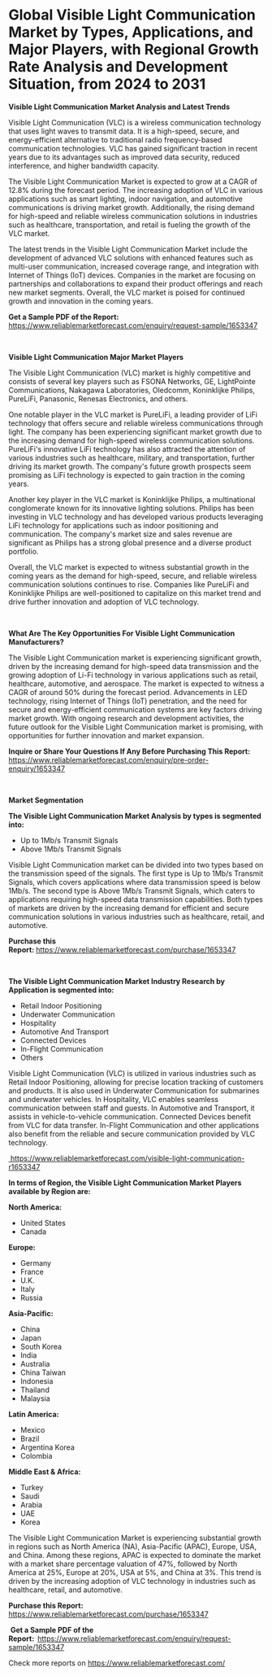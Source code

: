 <p><h1>Global Visible Light Communication Market by Types, Applications, and Major Players, with Regional Growth Rate Analysis and Development Situation, from 2024 to 2031</h1></p><p><strong>Visible Light Communication Market Analysis and Latest Trends</strong></p>
<p><p>Visible Light Communication (VLC) is a wireless communication technology that uses light waves to transmit data. It is a high-speed, secure, and energy-efficient alternative to traditional radio frequency-based communication technologies. VLC has gained significant traction in recent years due to its advantages such as improved data security, reduced interference, and higher bandwidth capacity.</p><p>The Visible Light Communication Market is expected to grow at a CAGR of 12.8% during the forecast period. The increasing adoption of VLC in various applications such as smart lighting, indoor navigation, and automotive communications is driving market growth. Additionally, the rising demand for high-speed and reliable wireless communication solutions in industries such as healthcare, transportation, and retail is fueling the growth of the VLC market.</p><p>The latest trends in the Visible Light Communication Market include the development of advanced VLC solutions with enhanced features such as multi-user communication, increased coverage range, and integration with Internet of Things (IoT) devices. Companies in the market are focusing on partnerships and collaborations to expand their product offerings and reach new market segments. Overall, the VLC market is poised for continued growth and innovation in the coming years.</p></p>
<p><strong>Get a Sample PDF of the Report:&nbsp;</strong> <a href="https://www.reliablemarketforecast.com/enquiry/request-sample/1653347">https://www.reliablemarketforecast.com/enquiry/request-sample/1653347</a></p>
<p>&nbsp;</p>
<p><strong>Visible Light Communication Major Market Players</strong></p>
<p><p>The Visible Light Communication (VLC) market is highly competitive and consists of several key players such as FSONA Networks, GE, LightPointe Communications, Nakagawa Laboratories, Oledcomm, Koninklijke Philips, PureLiFi, Panasonic, Renesas Electronics, and others.</p><p>One notable player in the VLC market is PureLiFi, a leading provider of LiFi technology that offers secure and reliable wireless communications through light. The company has been experiencing significant market growth due to the increasing demand for high-speed wireless communication solutions. PureLiFi's innovative LiFi technology has also attracted the attention of various industries such as healthcare, military, and transportation, further driving its market growth. The company's future growth prospects seem promising as LiFi technology is expected to gain traction in the coming years.</p><p>Another key player in the VLC market is Koninklijke Philips, a multinational conglomerate known for its innovative lighting solutions. Philips has been investing in VLC technology and has developed various products leveraging LiFi technology for applications such as indoor positioning and communication. The company's market size and sales revenue are significant as Philips has a strong global presence and a diverse product portfolio.</p><p>Overall, the VLC market is expected to witness substantial growth in the coming years as the demand for high-speed, secure, and reliable wireless communication solutions continues to rise. Companies like PureLiFi and Koninklijke Philips are well-positioned to capitalize on this market trend and drive further innovation and adoption of VLC technology.</p></p>
<p>&nbsp;</p>
<p><strong>What Are The Key Opportunities For Visible Light Communication Manufacturers?</strong></p>
<p><p>The Visible Light Communication market is experiencing significant growth, driven by the increasing demand for high-speed data transmission and the growing adoption of Li-Fi technology in various applications such as retail, healthcare, automotive, and aerospace. The market is expected to witness a CAGR of around 50% during the forecast period. Advancements in LED technology, rising Internet of Things (IoT) penetration, and the need for secure and energy-efficient communication systems are key factors driving market growth. With ongoing research and development activities, the future outlook for the Visible Light Communication market is promising, with opportunities for further innovation and market expansion.</p></p>
<p><strong>Inquire or Share Your Questions If Any Before Purchasing This Report:</strong> <a href="https://www.reliablemarketforecast.com/enquiry/pre-order-enquiry/1653347">https://www.reliablemarketforecast.com/enquiry/pre-order-enquiry/1653347</a></p>
<p>&nbsp;</p>
<p><strong>Market Segmentation</strong></p>
<p><strong>The Visible Light Communication Market Analysis by types is segmented into:</strong></p>
<p><ul><li>Up to 1Mb/s Transmit Signals</li><li>Above 1Mb/s Transmit Signals</li></ul></p>
<p><p>Visible Light Communication market can be divided into two types based on the transmission speed of the signals. The first type is Up to 1Mb/s Transmit Signals, which covers applications where data transmission speed is below 1Mb/s. The second type is Above 1Mb/s Transmit Signals, which caters to applications requiring high-speed data transmission capabilities. Both types of markets are driven by the increasing demand for efficient and secure communication solutions in various industries such as healthcare, retail, and automotive.</p></p>
<p><strong>Purchase this Report:&nbsp;</strong><a href="https://www.reliablemarketforecast.com/purchase/1653347">https://www.reliablemarketforecast.com/purchase/1653347</a></p>
<p>&nbsp;</p>
<p><strong>The Visible Light Communication Market Industry Research by Application is segmented into:</strong></p>
<p><ul><li>Retail Indoor Positioning</li><li>Underwater Communication</li><li>Hospitality</li><li>Automotive And Transport</li><li>Connected Devices</li><li>In-Flight Communication</li><li>Others</li></ul></p>
<p><p>Visible Light Communication (VLC) is utilized in various industries such as Retail Indoor Positioning, allowing for precise location tracking of customers and products. It is also used in Underwater Communication for submarines and underwater vehicles. In Hospitality, VLC enables seamless communication between staff and guests. In Automotive and Transport, it assists in vehicle-to-vehicle communication. Connected Devices benefit from VLC for data transfer. In-Flight Communication and other applications also benefit from the reliable and secure communication provided by VLC technology.</p></p>
<p><a href="https://www.reliablemarketforecast.com/visible-light-communication-r1653347">&nbsp;https://www.reliablemarketforecast.com/visible-light-communication-r1653347</a></p>
<p><strong>In terms of Region, the Visible Light Communication Market Players available by Region are:</strong></p>
<p>
    <p> <strong> North America: </strong>
        <ul>
            <li>United States</li>
            <li>Canada</li>
        </ul>
        </p> 
    <p> <strong> Europe: </strong>
        <ul>
            <li>Germany</li>
            <li>France</li>
            <li>U.K.</li>
            <li>Italy</li>
            <li>Russia</li>
        </ul>
        </p> 
    <p> <strong> Asia-Pacific: </strong>
        <ul>
            <li>China</li>
            <li>Japan</li>
            <li>South Korea</li>
            <li>India</li>
            <li>Australia</li>
            <li>China Taiwan</li>
            <li>Indonesia</li>
            <li>Thailand</li>
            <li>Malaysia</li>
        </ul>
        </p> 
    <p> <strong> Latin America: </strong>
        <ul>
            <li>Mexico</li>
            <li>Brazil</li>
            <li>Argentina Korea</li>
            <li>Colombia</li>
        </ul>
        </p> 
    <p> <strong> Middle East & Africa: </strong>
        <ul>
            <li>Turkey</li>
            <li>Saudi</li>
            <li>Arabia</li>
            <li>UAE</li>
            <li>Korea</li>
        </ul>
    </p>
    </p>
<p><p>The Visible Light Communication Market is experiencing substantial growth in regions such as North America (NA), Asia-Pacific (APAC), Europe, USA, and China. Among these regions, APAC is expected to dominate the market with a market share percentage valuation of 47%, followed by North America at 25%, Europe at 20%, USA at 5%, and China at 3%. This trend is driven by the increasing adoption of VLC technology in industries such as healthcare, retail, and automotive.</p></p>
<p><strong>Purchase this Report: </strong><a href="https://www.reliablemarketforecast.com/purchase/1653347">https://www.reliablemarketforecast.com/purchase/1653347</a></p>
<p>&nbsp;<strong>Get a Sample PDF of the Report:&nbsp;&nbsp;</strong><a href="https://www.reliablemarketforecast.com/enquiry/request-sample/1653347">https://www.reliablemarketforecast.com/enquiry/request-sample/1653347</a></p>
<p><strong></strong></p>
<p>Check more reports on <a href="https://www.reliablemarketforecast.com/">https://www.reliablemarketforecast.com/</a></p>